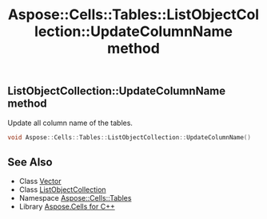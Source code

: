 ﻿---
title: Aspose::Cells::Tables::ListObjectCollection::UpdateColumnName method
linktitle: UpdateColumnName
second_title: Aspose.Cells for C++ API Reference
description: 'Aspose::Cells::Tables::ListObjectCollection::UpdateColumnName method. Update all column name of the tables in C++.'
type: docs
weight: 800
url: /cpp/aspose.cells.tables/listobjectcollection/updatecolumnname/
---
## ListObjectCollection::UpdateColumnName method


Update all column name of the tables.

```cpp
void Aspose::Cells::Tables::ListObjectCollection::UpdateColumnName()
```

## See Also

* Class [Vector](../../../aspose.cells/vector/)
* Class [ListObjectCollection](../)
* Namespace [Aspose::Cells::Tables](../../)
* Library [Aspose.Cells for C++](../../../)
